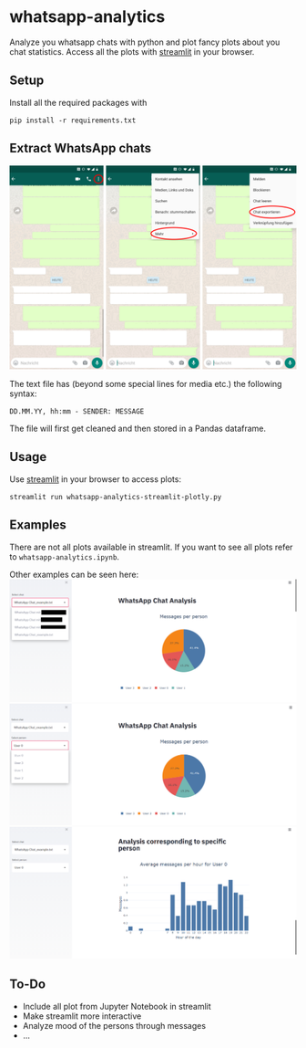 # whatsapp-analytics
 Analyze you whatsapp chats with python and plot fancy plots about you chat statistics. Access all the plots with [streamlit](https://www.streamlit.io/) in your browser.

## Setup

Install all the required packages with
````
pip install -r requirements.txt
````
## Extract WhatsApp chats
![alt text](/documentation/extract_chat.png "Extract WhatsApp text")

The text file has (beyond some special lines for media etc.) the following syntax:
```
DD.MM.YY, hh:mm - SENDER: MESSAGE
```
The file will first get cleaned and then stored in a Pandas dataframe.

## Usage
Use [streamlit](https://www.streamlit.io/) in your browser to access plots:
```
streamlit run whatsapp-analytics-streamlit-plotly.py
```

## Examples
There are not all plots available in streamlit. If you want to see all plots refer to ```whatsapp-analytics.ipynb```.

Other examples can be seen here:
![alt text](/documentation/Select_chat.png "Extract WhatsApp text")
![alt text](/documentation/Select_user.png "Extract WhatsApp text")
![alt text](/documentation/User_specific.png "Extract WhatsApp text")

## To-Do
- Include all plot from Jupyter Notebook in streamlit
- Make streamlit more interactive
- Analyze mood of the persons through messages
- ...
